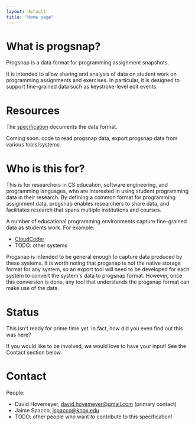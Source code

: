 ```yaml
---
layout: default
title: "Home page"
---
```


# What is progsnap?

Progsnap is a data format for programming assignment snapshots.

It is intended to allow sharing and analysis of data on student work on programming assignments and exercises.  In particular, it is designed to support fine-grained data such as keystroke-level edit events.

# Resources

The [specification](spec.html) documents the data format.

Coming soon: code to read progsnap data, export progsnap data from various tools/systems.

# Who is this for?

This is for researchers in CS education, software engineering, and programming languages, who are interested in using student programming data in their research.  By defining a common format for programming assignment data, progsnap enables researchers to share data, and facilitates research that spans multiple institutions and courses.

A number of educational programming environments capture fine-grained data as students work.  For example:

* [CloudCoder](http://cloudcoder.org)
* TODO: other systems

Progsnap is intended to be general enough to capture data produced by these systems.  It is worth noting that progsnap is not the native storage format for any system, so an export tool will need to be developed for each system to convert the system's data to progsnap format.  However, once this conversion is done, any tool that understands the progsnap format can make use of the data.

# Status

This isn't ready for prime time yet.  In fact, how did you even find out this was here?

If you would like to be involved, we would love to have your input!  See the Contact section below.

# Contact

People:

* David Hovemeyer, <david.hovemeyer@gmail.com> (primary contact)
* Jaime Spacco, <jspacco@knox.edu>
* TODO: other people who want to contribute to this specification!

<!-- vim:set wrap: ­-->
<!-- vim:set linebreak: -->
<!-- vim:set nolist: -->
